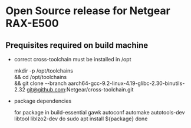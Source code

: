 # Open Source release for Netgear RAX-E500


## Prequisites required on build machine

* correct cross-toolchain must be installed in /opt

    mkdir -p /opt/toolchains \
    && cd /opt/toolchains \
    && git clone --branch aarch64-gcc-9.2-linux-4.19-glibc-2.30-binutils-2.32 git@github.com:Netgear/cross-toolchain.git 


* package dependencies

    for package in build-essential gawk autoconf automake autotools-dev libtool liblzo2-dev
    do
       sudo apt install ${package}
    done


